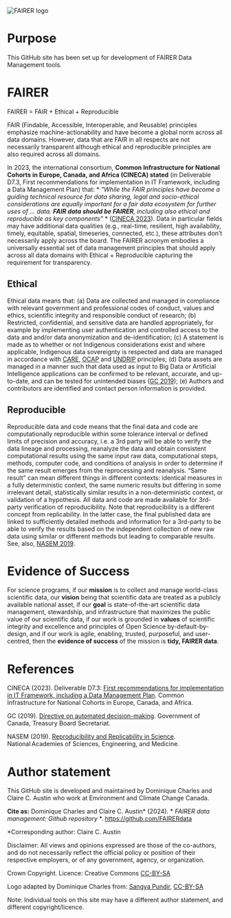![FAIRER logo](https://github.com/FAIRERdata/FAIRERdata/assets/159581967/601244a7-c159-4fcd-9966-20713cd14d3c)

# Purpose
This GitHub site has been set up for development of FAIRER Data Management tools.
# FAIRER
FAIRER = FAIR + Ethical + Reproducible 

FAIR (Findable, Accessible, Interoperable, and Reusable) principles emphasize machine-actionability and have become a global norm across all data domains. However, data that are FAIR in all respects are not necessarily transparent although ethical and reproducible principles are also required across all domains. 

In 2023, the international consortium, **Common Infrastructure for National Cohorts in Europe, Canada, and Africa (CINECA) stated** (in Deliverable D7.3, First recommendations for implementation in IT Framework, including a Data Management Plan) that: * *"While the FAIR principles have become a guiding technical resource for data sharing, legal and socio-ethical considerations are equally important for a fair data ecosystem for further uses of … data. **FAIR data should be FAIRER**, including also ethical and reproducible as key components”* * ([CINECA 2023](https://zenodo.org/records/7680755#.ZEf45_zMJnI)). Data in particular fields may have additional data qualities (e.g., real-time, resilient, high availability, timely, equitable, spatial, timeseries, connected, etc.), these attributes don’t necessarily apply across the board. The FAIRER acronym embodies a universally essential set of data management principles that should apply across all data domains with Ethical + Reproducible capturing the requirement for transparency.  
## Ethical 
Ethical data means that: (a) Data are collected and managed in compliance with relevant government and professional codes of conduct, values and ethics, scientific integrity and responsible conduct of research; (b) Restricted, confidential, and sensitive data are handled appropriately, for example by implementing user authentication and controlled access to the data and and/or data anonymization and de-identification; (c) A statement is made as to whether or not Indigenous considerations exist and where applicable, Indigenous data sovereignty is respected and data are managed in accordance with [CARE](https://www.gida-global.org/care), [OCAP](https://fnigc.ca/ocap-training/) and [UNDRIP](https://www.un.org/development/desa/indigenouspeoples/wp-content/uploads/sites/19/2018/11/UNDRIP_E_web.pdf) principles; (d) Data assets are managed in a manner such that data used as input to Big Data or Artificial Intelligence applications can be confirmed to be relevant, accurate, and up-to-date, and can be tested for unintended biases ([GC 2019](https://www.tbs-sct.canada.ca/pol/doc-eng.aspx?id=32592)); (e) Authors and contributors are identified and contact person information is provided.
## Reproducible  
Reproducible data and code means that the final data and code are computationally reproducible within some tolerance interval or defined limits of precision and accuracy, i.e. a 3rd party will be able to verify the data lineage and processing, reanalyze the data and obtain consistent computational results using the same input raw data, computational steps, methods, computer code, and conditions of analysis in order to determine if the same result emerges from the reprocessing and reanalysis. “Same result” can mean different things in different contexts: identical measures in a fully deterministic context, the same numeric results but differing in some irrelevant detail, statistically similar results in a non-deterministic context, or validation of a hypothesis. All data and code are made available for 3rd-party verification of reproducibility. Note that reproducibility is a different concept from replicability. In the latter case, the final published data are linked to sufficiently detailed methods and information for a 3rd-party to be able to verify the results based on the independent collection of new raw data using similar or different methods but leading to comparable results. See, also, [NASEM 2019](https://sites.nationalacademies.org/sites/reproducibility-in-science/index.htm).  
# Evidence of Success
For science programs, if our **mission** is to collect and manage world-class scientific data, our **vision** being that scientific data are treated as a publicly available national asset, if our **goal** is state-of-the-art scientific data management, stewardship, and infrastructure that maximizes the public value of our scientific data, if our work is grounded in **values** of scientific integrity and excellence and principles of Open Science by-default-by-design, and if our work is agile, enabling, trusted, purposeful, and user-centred, then the **evidence of success** of the mission is **tidy, FAIRER data**.
# References
CINECA (2023). Deliverable D7.3: [First recommendations for implementation in IT Framework, including a Data Management Plan](https://zenodo.org/records/7680755#.ZEf45_zMJnI). Common Infrastructure for National Cohorts in Europe, Canada, and Africa. 

GC (2019). [Directive on automated decision-making](https://www.tbs-sct.canada.ca/pol/doc-eng.aspx?id=32592). Government of Canada, Treasury Board Secretariat.

NASEM (2019). [Reproducibility and Replicability in Science](https://doi.org/10.17226/25303). National Academies of Sciences, Engineering, and Medicine. 
# Author statement
This GitHub site is developed and maintained by Dominique Charles and Claire C. Austin who work at Environment and Climate Change Canada.

**Cite as:** Dominique Charles and Claire C. Austin* (2024). * *FAIRER data management: Github repository* *. https://github.com/FAIRERdata 

*Corresponding author: Claire C. Austin

Disclaimer:  All views and opinions expressed are those of the co-authors, and do not necessarily reflect the official policy or position of their respective employers, or of any government, agency, or organization.

Crown Copyright. Licence: Creative Commons [CC-BY-SA](https://creativecommons.org/licenses/by-sa/4.0/)

Logo adapted by Dominique Charles from:  [Sangya Pundir](https://commons.wikimedia.org/wiki/File:FAIR_data_principles.jpg), [CC-BY-SA](https://creativecommons.org/licenses/by-sa/4.0/)

Note: Individual tools on this site may have a different author statement, and different copyright/licence.
